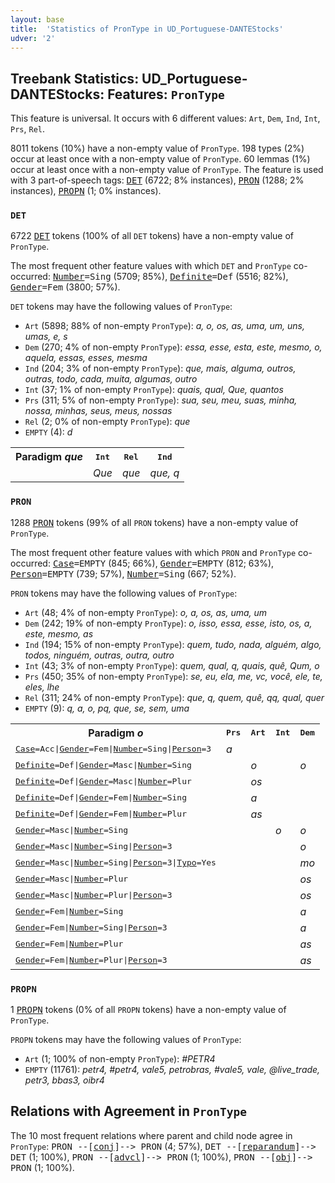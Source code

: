 ```yaml
---
layout: base
title:  'Statistics of PronType in UD_Portuguese-DANTEStocks'
udver: '2'
---
```


## Treebank Statistics: UD_Portuguese-DANTEStocks: Features: `PronType`

This feature is universal.
It occurs with 6 different values: `Art`, `Dem`, `Ind`, `Int`, `Prs`, `Rel`.

8011 tokens (10%) have a non-empty value of `PronType`.
198 types (2%) occur at least once with a non-empty value of `PronType`.
60 lemmas (1%) occur at least once with a non-empty value of `PronType`.
The feature is used with 3 part-of-speech tags: <tt><a href="pt_dantestocks-pos-DET.html">DET</a></tt> (6722; 8% instances), <tt><a href="pt_dantestocks-pos-PRON.html">PRON</a></tt> (1288; 2% instances), <tt><a href="pt_dantestocks-pos-PROPN.html">PROPN</a></tt> (1; 0% instances).

### `DET`

6722 <tt><a href="pt_dantestocks-pos-DET.html">DET</a></tt> tokens (100% of all `DET` tokens) have a non-empty value of `PronType`.

The most frequent other feature values with which `DET` and `PronType` co-occurred: <tt><a href="pt_dantestocks-feat-Number.html">Number</a></tt><tt>=Sing</tt> (5709; 85%), <tt><a href="pt_dantestocks-feat-Definite.html">Definite</a></tt><tt>=Def</tt> (5516; 82%), <tt><a href="pt_dantestocks-feat-Gender.html">Gender</a></tt><tt>=Fem</tt> (3800; 57%).

`DET` tokens may have the following values of `PronType`:

* `Art` (5898; 88% of non-empty `PronType`): <em>a, o, os, as, uma, um, uns, umas, e, s</em>
* `Dem` (270; 4% of non-empty `PronType`): <em>essa, esse, esta, este, mesmo, o, aquela, essas, esses, mesma</em>
* `Ind` (204; 3% of non-empty `PronType`): <em>que, mais, alguma, outros, outras, todo, cada, muita, algumas, outro</em>
* `Int` (37; 1% of non-empty `PronType`): <em>quais, qual, Que, quantos</em>
* `Prs` (311; 5% of non-empty `PronType`): <em>sua, seu, meu, suas, minha, nossa, minhas, seus, meus, nossas</em>
* `Rel` (2; 0% of non-empty `PronType`): <em>que</em>
* `EMPTY` (4): <em>d</em>

<table>
  <tr><th>Paradigm <i>que</i></th><th><tt>Int</tt></th><th><tt>Rel</tt></th><th><tt>Ind</tt></th></tr>
  <tr><td><tt></tt></td><td><em>Que</em></td><td><em>que</em></td><td><em>que, q</em></td></tr>
</table>

### `PRON`

1288 <tt><a href="pt_dantestocks-pos-PRON.html">PRON</a></tt> tokens (99% of all `PRON` tokens) have a non-empty value of `PronType`.

The most frequent other feature values with which `PRON` and `PronType` co-occurred: <tt><a href="pt_dantestocks-feat-Case.html">Case</a></tt><tt>=EMPTY</tt> (845; 66%), <tt><a href="pt_dantestocks-feat-Gender.html">Gender</a></tt><tt>=EMPTY</tt> (812; 63%), <tt><a href="pt_dantestocks-feat-Person.html">Person</a></tt><tt>=EMPTY</tt> (739; 57%), <tt><a href="pt_dantestocks-feat-Number.html">Number</a></tt><tt>=Sing</tt> (667; 52%).

`PRON` tokens may have the following values of `PronType`:

* `Art` (48; 4% of non-empty `PronType`): <em>o, a, os, as, uma, um</em>
* `Dem` (242; 19% of non-empty `PronType`): <em>o, isso, essa, esse, isto, os, a, este, mesmo, as</em>
* `Ind` (194; 15% of non-empty `PronType`): <em>quem, tudo, nada, alguém, algo, todos, ninguém, outras, outra, outro</em>
* `Int` (43; 3% of non-empty `PronType`): <em>quem, qual, q, quais, quê, Qum, o</em>
* `Prs` (450; 35% of non-empty `PronType`): <em>se, eu, ela, me, vc, você, ele, te, eles, lhe</em>
* `Rel` (311; 24% of non-empty `PronType`): <em>que, q, quem, quê, qq, qual, quer</em>
* `EMPTY` (9): <em>q, a, o, pq, que, se, sem, uma</em>

<table>
  <tr><th>Paradigm <i>o</i></th><th><tt>Prs</tt></th><th><tt>Art</tt></th><th><tt>Int</tt></th><th><tt>Dem</tt></th></tr>
  <tr><td><tt><tt><a href="pt_dantestocks-feat-Case.html">Case</a></tt><tt>=Acc</tt>|<tt><a href="pt_dantestocks-feat-Gender.html">Gender</a></tt><tt>=Fem</tt>|<tt><a href="pt_dantestocks-feat-Number.html">Number</a></tt><tt>=Sing</tt>|<tt><a href="pt_dantestocks-feat-Person.html">Person</a></tt><tt>=3</tt></tt></td><td><em>a</em></td><td></td><td></td><td></td></tr>
  <tr><td><tt><tt><a href="pt_dantestocks-feat-Definite.html">Definite</a></tt><tt>=Def</tt>|<tt><a href="pt_dantestocks-feat-Gender.html">Gender</a></tt><tt>=Masc</tt>|<tt><a href="pt_dantestocks-feat-Number.html">Number</a></tt><tt>=Sing</tt></tt></td><td></td><td><em>o</em></td><td></td><td><em>o</em></td></tr>
  <tr><td><tt><tt><a href="pt_dantestocks-feat-Definite.html">Definite</a></tt><tt>=Def</tt>|<tt><a href="pt_dantestocks-feat-Gender.html">Gender</a></tt><tt>=Masc</tt>|<tt><a href="pt_dantestocks-feat-Number.html">Number</a></tt><tt>=Plur</tt></tt></td><td></td><td><em>os</em></td><td></td><td></td></tr>
  <tr><td><tt><tt><a href="pt_dantestocks-feat-Definite.html">Definite</a></tt><tt>=Def</tt>|<tt><a href="pt_dantestocks-feat-Gender.html">Gender</a></tt><tt>=Fem</tt>|<tt><a href="pt_dantestocks-feat-Number.html">Number</a></tt><tt>=Sing</tt></tt></td><td></td><td><em>a</em></td><td></td><td></td></tr>
  <tr><td><tt><tt><a href="pt_dantestocks-feat-Definite.html">Definite</a></tt><tt>=Def</tt>|<tt><a href="pt_dantestocks-feat-Gender.html">Gender</a></tt><tt>=Fem</tt>|<tt><a href="pt_dantestocks-feat-Number.html">Number</a></tt><tt>=Plur</tt></tt></td><td></td><td><em>as</em></td><td></td><td></td></tr>
  <tr><td><tt><tt><a href="pt_dantestocks-feat-Gender.html">Gender</a></tt><tt>=Masc</tt>|<tt><a href="pt_dantestocks-feat-Number.html">Number</a></tt><tt>=Sing</tt></tt></td><td></td><td></td><td><em>o</em></td><td><em>o</em></td></tr>
  <tr><td><tt><tt><a href="pt_dantestocks-feat-Gender.html">Gender</a></tt><tt>=Masc</tt>|<tt><a href="pt_dantestocks-feat-Number.html">Number</a></tt><tt>=Sing</tt>|<tt><a href="pt_dantestocks-feat-Person.html">Person</a></tt><tt>=3</tt></tt></td><td></td><td></td><td></td><td><em>o</em></td></tr>
  <tr><td><tt><tt><a href="pt_dantestocks-feat-Gender.html">Gender</a></tt><tt>=Masc</tt>|<tt><a href="pt_dantestocks-feat-Number.html">Number</a></tt><tt>=Sing</tt>|<tt><a href="pt_dantestocks-feat-Person.html">Person</a></tt><tt>=3</tt>|<tt><a href="pt_dantestocks-feat-Typo.html">Typo</a></tt><tt>=Yes</tt></tt></td><td></td><td></td><td></td><td><em>mo</em></td></tr>
  <tr><td><tt><tt><a href="pt_dantestocks-feat-Gender.html">Gender</a></tt><tt>=Masc</tt>|<tt><a href="pt_dantestocks-feat-Number.html">Number</a></tt><tt>=Plur</tt></tt></td><td></td><td></td><td></td><td><em>os</em></td></tr>
  <tr><td><tt><tt><a href="pt_dantestocks-feat-Gender.html">Gender</a></tt><tt>=Masc</tt>|<tt><a href="pt_dantestocks-feat-Number.html">Number</a></tt><tt>=Plur</tt>|<tt><a href="pt_dantestocks-feat-Person.html">Person</a></tt><tt>=3</tt></tt></td><td></td><td></td><td></td><td><em>os</em></td></tr>
  <tr><td><tt><tt><a href="pt_dantestocks-feat-Gender.html">Gender</a></tt><tt>=Fem</tt>|<tt><a href="pt_dantestocks-feat-Number.html">Number</a></tt><tt>=Sing</tt></tt></td><td></td><td></td><td></td><td><em>a</em></td></tr>
  <tr><td><tt><tt><a href="pt_dantestocks-feat-Gender.html">Gender</a></tt><tt>=Fem</tt>|<tt><a href="pt_dantestocks-feat-Number.html">Number</a></tt><tt>=Sing</tt>|<tt><a href="pt_dantestocks-feat-Person.html">Person</a></tt><tt>=3</tt></tt></td><td></td><td></td><td></td><td><em>a</em></td></tr>
  <tr><td><tt><tt><a href="pt_dantestocks-feat-Gender.html">Gender</a></tt><tt>=Fem</tt>|<tt><a href="pt_dantestocks-feat-Number.html">Number</a></tt><tt>=Plur</tt></tt></td><td></td><td></td><td></td><td><em>as</em></td></tr>
  <tr><td><tt><tt><a href="pt_dantestocks-feat-Gender.html">Gender</a></tt><tt>=Fem</tt>|<tt><a href="pt_dantestocks-feat-Number.html">Number</a></tt><tt>=Plur</tt>|<tt><a href="pt_dantestocks-feat-Person.html">Person</a></tt><tt>=3</tt></tt></td><td></td><td></td><td></td><td><em>as</em></td></tr>
</table>

### `PROPN`

1 <tt><a href="pt_dantestocks-pos-PROPN.html">PROPN</a></tt> tokens (0% of all `PROPN` tokens) have a non-empty value of `PronType`.

`PROPN` tokens may have the following values of `PronType`:

* `Art` (1; 100% of non-empty `PronType`): <em>#PETR4</em>
* `EMPTY` (11761): <em>petr4, #petr4, vale5, petrobras, #vale5, vale, @live_trade, petr3, bbas3, oibr4</em>

## Relations with Agreement in `PronType`

The 10 most frequent relations where parent and child node agree in `PronType`:
<tt>PRON --[<tt><a href="pt_dantestocks-dep-conj.html">conj</a></tt>]--> PRON</tt> (4; 57%),
<tt>DET --[<tt><a href="pt_dantestocks-dep-reparandum.html">reparandum</a></tt>]--> DET</tt> (1; 100%),
<tt>PRON --[<tt><a href="pt_dantestocks-dep-advcl.html">advcl</a></tt>]--> PRON</tt> (1; 100%),
<tt>PRON --[<tt><a href="pt_dantestocks-dep-obj.html">obj</a></tt>]--> PRON</tt> (1; 100%).


